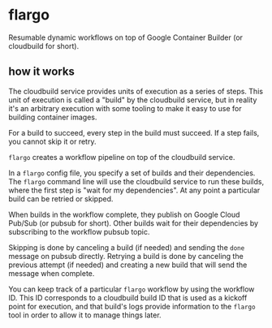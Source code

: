 # flargo

Resumable dynamic workflows on top of Google Container Builder (or cloudbuild for short).

## how it works

The cloudbuild service provides units of execution as a series of steps. This unit of execution is called a "build" by the cloudbuild service, but in reality it's an arbitrary execution with some tooling to make it easy to use for building container images.

For a build to succeed, every step in the build must succeed. If a step fails, you cannot skip it or retry.

`flargo` creates a workflow pipeline on top of the cloudbuild service.

In a `flargo` config file, you specify a set of builds and their dependencies. The `flargo` command line will use the cloudbuild service to run these builds, where the first step is "wait for my dependencies". At any point a particular build can be retried or skipped.

When builds in the workflow complete, they publish on Google Cloud Pub/Sub (or pubsub for short). Other builds wait for their dependencies by subscribing to the workflow pubsub topic.

Skipping is done by canceling a build (if needed) and sending the `done` message on pubsub directly. Retrying a build is done by canceling the previous attempt (if needed) and creating a new build that will send the message when complete.

You can keep track of a particular `flargo` workflow by using the workflow ID. This ID corresponds to a cloudbuild build ID that is used as a kickoff point for execution, and that build's logs provide information to the `flargo` tool in order to allow it to manage things later.
